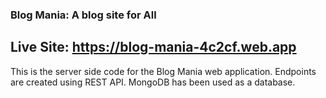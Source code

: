 ### Blog Mania: A blog site for All

## Live Site: https://blog-mania-4c2cf.web.app 

This is the server side code for the Blog Mania web application. Endpoints are created using REST API. MongoDB has been used as a database. 